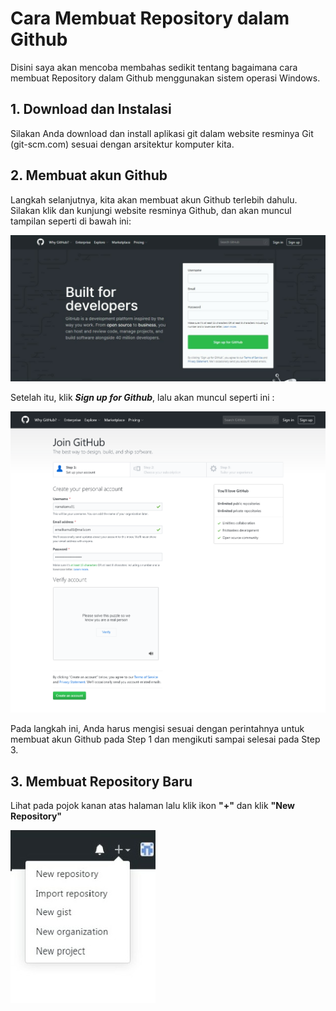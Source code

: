 # Cara Membuat Repository dalam Github
Disini saya akan mencoba membahas sedikit tentang bagaimana cara membuat Repository dalam Github menggunakan sistem operasi Windows.
## 1. Download dan Instalasi
Silakan Anda download dan install aplikasi git dalam website resminya Git (git-scm.com) sesuai dengan arsitektur komputer kita.
## 2. Membuat akun Github
Langkah selanjutnya, kita akan membuat akun Github terlebih dahulu. Silakan klik dan kunjungi website resminya Github, dan akan muncul tampilan seperti di bawah ini:

![img daftar repo](https://github.com/kameliacindy/LatihanVCS/blob/master/gambar/img%20daftar%20repo.jpeg)

Setelah itu, klik ***Sign up for Github***, lalu akan muncul seperti ini :

![sign up](https://github.com/kameliacindy/LatihanVCS/blob/master/gambar/Img_4.png)

Pada langkah ini, Anda harus mengisi sesuai dengan perintahnya untuk membuat akun Github pada Step 1 dan mengikuti sampai selesai pada Step 3.
## 3. Membuat Repository Baru
Lihat pada pojok kanan atas halaman lalu klik ikon **"+"** dan klik **"New Repository"** 

![img new repo](https://github.com/kameliacindy/LatihanVCS/blob/master/gambar/img%20new%20repo.jpeg)




